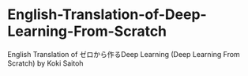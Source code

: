 # English-Translation-of-Deep-Learning-From-Scratch
English Translation of ゼロから作るDeep Learning (Deep Learning From Scratch) by Koki Saitoh
